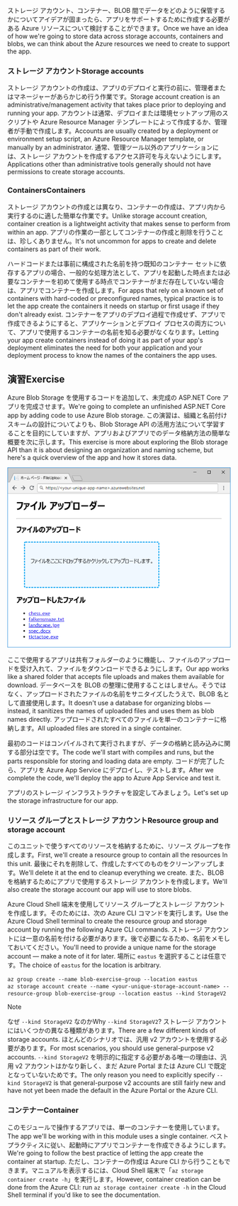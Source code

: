 <span data-ttu-id="9371e-101">ストレージ アカウント、コンテナー、BLOB 間でデータをどのように保管するかについてアイデアが固まったら、アプリをサポートするために作成する必要がある Azure リソースについて検討することができます。</span><span class="sxs-lookup"><span data-stu-id="9371e-101">Once we have an idea of how we're going to store data across storage accounts, containers and blobs, we can think about the Azure resources we need to create to support the app.</span></span>

### <a name="storage-accounts"></a><span data-ttu-id="9371e-102">ストレージ アカウント</span><span class="sxs-lookup"><span data-stu-id="9371e-102">Storage accounts</span></span>

<span data-ttu-id="9371e-103">ストレージ アカウントの作成は、アプリのデプロイと実行の前に、管理者またはマネージャーがあらかじめ行う作業です。</span><span class="sxs-lookup"><span data-stu-id="9371e-103">Storage account creation is an administrative/management activity that takes place prior to deploying and running your app.</span></span> <span data-ttu-id="9371e-104">アカウントは通常、デプロイまたは環境セットアップ用のスクリプトや Azure Resource Manager テンプレートによって作成するか、管理者が手動で作成します。</span><span class="sxs-lookup"><span data-stu-id="9371e-104">Accounts are usually created by a deployment or environment setup script, an Azure Resource Manager template, or manually by an administrator.</span></span> <span data-ttu-id="9371e-105">通常、管理ツール以外のアプリケーションには、ストレージ アカウントを作成するアクセス許可を与えないようにします。</span><span class="sxs-lookup"><span data-stu-id="9371e-105">Applications other than administrative tools generally should not have permissions to create storage accounts.</span></span>

### <a name="containers"></a><span data-ttu-id="9371e-106">Containers</span><span class="sxs-lookup"><span data-stu-id="9371e-106">Containers</span></span>

<span data-ttu-id="9371e-107">ストレージ アカウントの作成とは異なり、コンテナーの作成は、アプリ内から実行するのに適した簡単な作業です。</span><span class="sxs-lookup"><span data-stu-id="9371e-107">Unlike storage account creation, container creation is a lightweight activity that makes sense to perform from within an app.</span></span> <span data-ttu-id="9371e-108">アプリの作業の一部としてコンテナーの作成と削除を行うことは、珍しくありません。</span><span class="sxs-lookup"><span data-stu-id="9371e-108">It's not uncommon for apps to create and delete containers as part of their work.</span></span>

<span data-ttu-id="9371e-109">ハードコードまたは事前に構成された名前を持つ既知のコンテナー セットに依存するアプリの場合、一般的な処理方法として、アプリを起動した時点または必要なコンテナーを初めて使用する時点でコンテナーがまだ存在していない場合は、アプリでコンテナーを作成します。</span><span class="sxs-lookup"><span data-stu-id="9371e-109">For apps that rely on a known set of containers with hard-coded or preconfigured names, typical practice is to let the app create the containers it needs on startup or first usage if they don't already exist.</span></span> <span data-ttu-id="9371e-110">コンテナーをアプリのデプロイ過程で作成せず、アプリで作成できるようにすると、アプリケーションとデプロイ プロセスの両方について、アプリで使用するコンテナーの名前を知る必要がなくなります。</span><span class="sxs-lookup"><span data-stu-id="9371e-110">Letting your app create containers instead of doing it as part of your app's deployment eliminates the need for both your application and your deployment process to know the names of the containers the app uses.</span></span>

## <a name="exercise"></a><span data-ttu-id="9371e-111">演習</span><span class="sxs-lookup"><span data-stu-id="9371e-111">Exercise</span></span>

<span data-ttu-id="9371e-112">Azure Blob Storage を使用するコードを追加して、未完成の ASP.NET Core アプリを完成させます。</span><span class="sxs-lookup"><span data-stu-id="9371e-112">We're going to complete an unfinished ASP.NET Core app by adding code to use Azure Blob storage.</span></span> <span data-ttu-id="9371e-113">この演習は、組織と名前付けスキームの設計についてよりも、Blob Storage API の活用方法について学習することを目的にしていますが、アプリおよびアプリでのデータ格納方法の簡単な概要を次に示します。</span><span class="sxs-lookup"><span data-stu-id="9371e-113">This exercise is more about exploring the Blob storage API than it is about designing an organization and naming scheme, but here's a quick overview of the app and how it stores data.</span></span>

![FileUploader Web アプリのスクリーンショット](../media/4-fileuploader-with-files.PNG)

<span data-ttu-id="9371e-115">ここで使用するアプリは共有フォルダーのように機能し、ファイルのアップロードを受け入れて、ファイルをダウンロードできるようにします。</span><span class="sxs-lookup"><span data-stu-id="9371e-115">Our app works like a shared folder that accepts file uploads and makes them available for download.</span></span> <span data-ttu-id="9371e-116">データベースを BLOB の整理に使用することはしません。そうではなく、アップロードされたファイルの名前をサニタイズしたうえで、BLOB 名として直接使用します。</span><span class="sxs-lookup"><span data-stu-id="9371e-116">It doesn't use a database for organizing blobs &mdash; instead, it sanitizes the names of uploaded files and uses them as blob names directly.</span></span> <span data-ttu-id="9371e-117">アップロードされたすべてのファイルを単一のコンテナーに格納します。</span><span class="sxs-lookup"><span data-stu-id="9371e-117">All uploaded files are stored in a single container.</span></span>

<span data-ttu-id="9371e-118">最初のコードはコンパイルされて実行されますが、データの格納と読み込みに関する部分は空です。</span><span class="sxs-lookup"><span data-stu-id="9371e-118">The code we'll start with compiles and runs, but the parts responsible for storing and loading data are empty.</span></span> <span data-ttu-id="9371e-119">コードが完了したら、アプリを Azure App Service にデプロイし、テストします。</span><span class="sxs-lookup"><span data-stu-id="9371e-119">After we complete the code, we'll deploy the app to Azure App Service and test it.</span></span>

<span data-ttu-id="9371e-120">アプリのストレージ インフラストラクチャを設定してみましょう。</span><span class="sxs-lookup"><span data-stu-id="9371e-120">Let's set up the storage infrastructure for our app.</span></span>

### <a name="resource-group-and-storage-account"></a><span data-ttu-id="9371e-121">リソース グループとストレージ アカウント</span><span class="sxs-lookup"><span data-stu-id="9371e-121">Resource group and storage account</span></span>
<!---TODO: Update for sandbox?--->

<span data-ttu-id="9371e-122">このユニットで使うすべてのリソースを格納するために、リソース グループを作成します。</span><span class="sxs-lookup"><span data-stu-id="9371e-122">First, we'll create a resource group to contain all the resources In this unit.</span></span> <span data-ttu-id="9371e-123">最後にそれを削除して、作成したすべてのものをクリーンアップします。</span><span class="sxs-lookup"><span data-stu-id="9371e-123">We'll delete it at the end to cleanup everything we create.</span></span> <span data-ttu-id="9371e-124">また、BLOB を格納するためにアプリで使用するストレージ アカウントを作成します。</span><span class="sxs-lookup"><span data-stu-id="9371e-124">We'll also create the storage account our app will use to store blobs.</span></span>

<span data-ttu-id="9371e-125">Azure Cloud Shell 端末を使用してリソース グループとストレージ アカウントを作成します。そのためには、次の Azure CLI コマンドを実行します。</span><span class="sxs-lookup"><span data-stu-id="9371e-125">Use the Azure Cloud Shell terminal to create the resource group and storage account by running the following Azure CLI commands.</span></span> <span data-ttu-id="9371e-126">ストレージ アカウントには一意の名前を付ける必要があります。後で必要になるため、名前をメモしておいてください。</span><span class="sxs-lookup"><span data-stu-id="9371e-126">You'll need to provide a unique name for the storage account &mdash; make a note of it for later.</span></span> <span data-ttu-id="9371e-127">場所に `eastus` を選択することは任意です。</span><span class="sxs-lookup"><span data-stu-id="9371e-127">The choice of `eastus` for the location is arbitrary.</span></span>

```console
az group create --name blob-exercise-group --location eastus
az storage account create --name <your-unique-storage-account-name> --resource-group blob-exercise-group --location eastus --kind StorageV2
```

> [!NOTE]
> <span data-ttu-id="9371e-128">なぜ `--kind StorageV2` なのか</span><span class="sxs-lookup"><span data-stu-id="9371e-128">Why `--kind StorageV2`?</span></span> <span data-ttu-id="9371e-129">ストレージ アカウントにはいくつかの異なる種類があります。</span><span class="sxs-lookup"><span data-stu-id="9371e-129">There are a few different kinds of storage accounts.</span></span> <span data-ttu-id="9371e-130">ほとんどのシナリオでは、汎用 v2 アカウントを使用する必要があります。</span><span class="sxs-lookup"><span data-stu-id="9371e-130">For most scenarios, you should use general-purpose v2 accounts.</span></span> <span data-ttu-id="9371e-131">`--kind StorageV2` を明示的に指定する必要がある唯一の理由は、汎用 v2 アカウントはかなり新しく、まだ Azure Portal または Azure CLI で既定となっていないためです。</span><span class="sxs-lookup"><span data-stu-id="9371e-131">The only reason you need to explicitly specify `--kind StorageV2` is that general-purpose v2 accounts are still fairly new and have not yet been made the default in the Azure Portal or the Azure CLI.</span></span>

### <a name="container"></a><span data-ttu-id="9371e-132">コンテナー</span><span class="sxs-lookup"><span data-stu-id="9371e-132">Container</span></span>

<span data-ttu-id="9371e-133">このモジュールで操作するアプリでは、単一のコンテナーを使用しています。</span><span class="sxs-lookup"><span data-stu-id="9371e-133">The app we'll be working with in this module uses a single container.</span></span> <span data-ttu-id="9371e-134">ベスト プラクティスに従い、起動時にアプリでコンテナーを作成できるようにします。</span><span class="sxs-lookup"><span data-stu-id="9371e-134">We're going to follow the best practice of letting the app create the container at startup.</span></span> <span data-ttu-id="9371e-135">ただし、コンテナーの作成は Azure CLI から行うこともできます。マニュアルを表示するには、Cloud Shell 端末で「`az storage container create -h`」を実行します。</span><span class="sxs-lookup"><span data-stu-id="9371e-135">However, container creation can be done from the Azure CLI: run `az storage container create -h` in the Cloud Shell terminal if you'd like to see the documentation.</span></span>